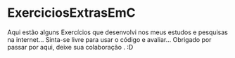 # ExerciciosExtrasEmC
Aqui estão alguns Exercícios que desenvolvi nos meus estudos e pesquisas na internet...
Sinta-se livre para usar o código e avaliar...
Obrigado por passar por aqui, deixe sua colaboração .  :D
